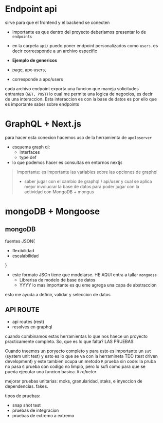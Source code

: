 # Endpoint api

sirve para que el frontend y el backend se conecten
- Importante es que dentro del proyecto deberiamos presentar lo de `endpoints`

- en la carpeta `api/` puedo poner endpoint personalizados como `users`. es decir correesponde a un archivo especific

- **Ejemplo de genericos**
- page, apo users,

- corresponde a apo/users

cada archivo endpoint exporta una funcion que maneja solicitudes entrantes (`GET, POST`) 
lo cual me permite una logica de negocios, es decir de una interaccion. Esta interaccion es con la base de datos es por ello que es importante saber sobre endpoints

# GraphQL + Next.js
para hacer esta conexion hacemos uso de la herramienta de `apoloserver`

- esquema graph ql:
  - Interfaces
  - type def
- lo que podemos hacer es consultas en entornos nextjs

> Importante:
> es importante las variables sobre las opciones de graphql
> - saber jugar con el cambio de graphql / api/user y cual se aplica mejor
> involucrar la base de datos para poder jugar con la actividad con MongoDB + mongus

# mongoDB + Mongoose
## mongoDB 
fuentes JSON{
- flexibilidad
- escalabilidad

}
- este formato JSOn tiene que modelarse. HE AQUI entra a tallar `mongoose`
  - Librerisa de modelo de base de datos
  - YYYY lo mas importante es qu eme agrega una capa de abstraccion
 
esto me ayuda a definir, validar y seleccion de datos

## API ROUTE 
- api routes (rest)
- resolves en graphql


cuando combinamos estas herramientas lo que nos haece un proyecto practicamente completo. So, que es lo que falta? LAS PRUEBAS

Cuando tneemos un poryecto completo y para esto es importante un `sut` (system unit test) y esto es lo que se va con la herramineta TDD (test driven development) y este tambien ocupa un metodo
`R` prueba sin code: la pruba no pasa
`G` prueba con codigo no limpio, pero lo sufi como para que se pueda ejecutar una funcion basica.
`R` _refactor_ 

mejorar pruebas unitarias: moks, granularidad, staks, e inyeccion de dependencias. fakes.

tipos de pruebas:
- snap shot test
- pruebas de integracion
- pruebas de extremo a extremo 



